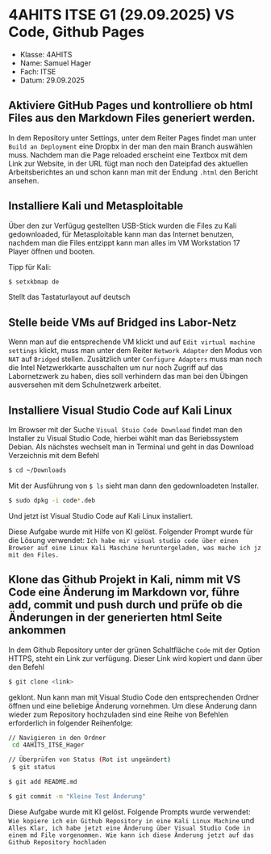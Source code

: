 # 4AHITS ITSE G1 (29.09.2025) VS Code, Github Pages

- Klasse: 4AHITS
- Name: Samuel Hager
- Fach: ITSE
- Datum: 29.09.2025

 ## Aktiviere GitHub Pages und kontrolliere ob html Files aus den Markdown Files generiert werden.

 In dem Repository unter Settings, unter dem Reiter Pages findet man unter `Build an Deployment` eine Dropbx in der man den main Branch auswählen muss. Nachdem man die Page reloaded erscheint eine Textbox mit dem Link zur Website, in der URL fügt man noch den Dateipfad des aktuellen Arbeitsberichtes an und schon kann man mit der Endung `.html` den Bericht ansehen.

 ## Installiere Kali und Metasploitable

 Über den zur Verfügug gestellten USB-Stick wurden die Files zu Kali gedownloaded, für Metasploitable kann man das Internet benutzen, nachdem man die Files entzippt kann man alles im VM Workstation 17 Player öffnen und booten.

Tipp für Kali:
```sh
$ setxkbmap de
```
Stellt das Tastaturlayout auf deutsch

 ## Stelle beide VMs auf Bridged ins Labor-Netz

 Wenn man auf die entsprechende VM klickt und auf `Edit virtual machine settings` klickt, muss man unter dem Reiter `Network Adapter` den Modus von `NAT` auf `Bridged` stellen. Zusätzlich unter `Configure Adapters` muss man noch die Intel Netzwerkkarte ausschalten um nur noch Zugriff auf das Labornetzwerk zu haben, dies soll verhindern das man bei den Übingen ausversehen mit dem Schulnetzwerk arbeitet.

 ## Installiere Visual Studio Code auf Kali Linux

 Im Browser mit der Suche `Visual Stuio Code Download` findet man den Installer zu Visual Studio Code, hierbei wählt man das Beriebssystem Debian. Als nächstes wechselt man in Terminal und geht in das Download Verzeichnis mit dem Befehl
 ```sh
$ cd ~/Downloads
```
Mit der Ausführung von `$ ls` sieht man dann den gedownloadeten Installer.
```sh
$ sudo dpkg -i code*.deb
```
Und jetzt ist Visual Studio Code auf Kali Linux instaliert.

Diese Aufgabe wurde mit Hilfe von KI gelöst. Folgender Prompt wurde für die Lösung verwendet:
`Ich habe mir visual studio code über einen Browser auf eine Linux Kali Maschine heruntergeladen, was mache ich jz mit den Files.`

## Klone das Github Projekt in Kali, nimm mit VS Code eine Änderung im Markdown vor, führe add, commit und push durch und prüfe ob die Änderungen in der generierten html Seite ankommen

In dem Github Repository unter der grünen Schaltfläche `Code` mit der Option HTTPS, steht ein Link zur verfügung. Dieser Link wird kopiert und dann über den Befehl
```sh
$ git clone <link>
```
geklont. Nun kann man mit Visual Studio Code den entsprechenden Ordner öffnen und eine beliebige Änderung vornehmen. Um diese Änderung dann wieder zum Repository hochzuladen sind eine Reihe von Befehlen erforderlich in folgender Reihenfolge:

```sh
// Navigieren in den Ordner
 cd 4AHITS_ITSE_Hager

// Überprüfen von Status (Rot ist ungeändert)
 $ git status

$ git add README.md

$ git commit -m "Kleine Test Änderung"
```

Diese Aufgabe wurde mit KI gelöst. Folgende Prompts wurde verwendet:
`Wie kopiere ich ein Github Repository in eine Kali Linux Machine` und `Alles Klar, ich habe jetzt eine Änderung über Visual Studio Code in einem md File vorgenommen. Wie kann ich diese Änderung jetzt auf das Github Repository hochladen`
